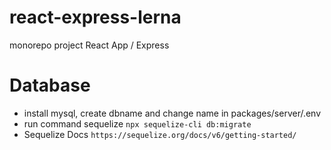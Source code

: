 # react-express-lerna
monorepo project React App / Express

# Database
 - install mysql, create dbname and change name in packages/server/.env
 - run command sequelize `npx sequelize-cli db:migrate` 
 - Sequelize Docs `https://sequelize.org/docs/v6/getting-started/`
